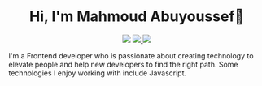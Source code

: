 <h1 align="center">Hi, I'm Mahmoud Abuyoussef👋</h1>
<p align="center">
    <a href="https://www.linkedin.com/in/mahmoudabuyoussef/"><img src="https://img.shields.io/badge/linkedin-%230177B5?style=flat&logo=linkedin&logoColor=white"/></a>
    <a href="https://www.facebook.com/Mahmoud.MahmoudAbuyoussef"><img src="https://img.shields.io/badge/facebok-%230177B5?style=flat&logo=facebook&logoColor=white"/</a>
    <a href="https://www.instagram.com/mahmoud_abuyoussef/"><img src="https://img.shields.io/badge/instagram-%23E4415F?style=flat&logo=instagram&logoColor=white"/></a>
  </p>

I'm a Frontend developer who is passionate about creating technology to elevate people and help new developers to find the right path. Some technologies I enjoy working with include Javascript.
